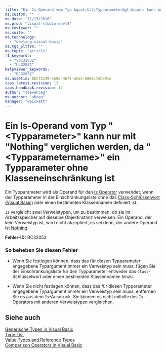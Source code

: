 ```yaml
---
title: "Ein Is-Operand vom Typ &quot;&lt;Typparameter&gt;&quot; kann nur mit &quot;Nothing&quot; verglichen werden, da &quot;&lt;Typparametername&gt;&quot; ein Typparameter ohne Klasseneinschr&#228;nkung ist | Microsoft Docs"
ms.custom: ""
ms.date: "11/17/2016"
ms.prod: "visual-studio-dev14"
ms.reviewer: ""
ms.suite: ""
ms.technology: 
  - "devlang-visual-basic"
ms.tgt_pltfrm: ""
ms.topic: "article"
f1_keywords: 
  - "vbc32052"
  - "bc32052"
helpviewer_keywords: 
  - "BC32052"
ms.assetid: 0bbf2249-eb0d-4b74-a555-8868c7ebe91d
caps.latest.revision: 12
caps.handback.revision: 12
author: "stevehoag"
ms.author: "shoag"
manager: "wpickett"
---
```

# Ein Is-Operand vom Typ &quot;&lt;Typparameter&gt;&quot; kann nur mit &quot;Nothing&quot; verglichen werden, da &quot;&lt;Typparametername&gt;&quot; ein Typparameter ohne Klasseneinschr&#228;nkung ist
Ein Typparameter wird als Operand für den [Is Operator](../../visual-basic/language-reference/operators/is-operator.md) verwendet, wenn der Typparameter in der Einschränkungsliste ohne das [Class\-Schlüsselwort \(Visual Basic\)](http://msdn.microsoft.com/de-de/0777c6e6-46bc-451b-ad70-57b49d4ef4f7) oder einen bestimmten Klassennamen definiert ist.  
  
 `Is` vergleicht zwei Verweistypen, um zu bestimmen, ob sie im Arbeitsspeicher auf dieselbe Objektinstanz verweisen. Ein Operand, der kein Verweistyp ist, wird nicht akzeptiert, es sei denn, der andere Operand ist [Nothing](../../visual-basic/language-reference/nothing.md).  
  
 **Fehler\-ID:** BC32052  
  
### So beheben Sie diesen Fehler  
  
-   Wenn Sie festlegen können, dass das für diesen Typparameter angegebene Typargument immer ein Verweistyp sein muss, fügen Sie der Einschränkungsliste für den Typparameter entweder das `Class`\-Schlüsselwort oder einen bestimmten Klassennamen hinzu.  
  
-   Wenn Sie nicht festlegen können, dass das für diesen Typparameter angegebene Typargument immer ein Verweistyp sein muss, entfernen Sie es aus dem `Is`\-Ausdruck. Sie können es nicht mithilfe des `Is`\-Operators mit anderen Verweistypen vergleichen.  
  
## Siehe auch  
 [Generische Typen in Visual Basic](../../visual-basic/programming-guide/language-features/data-types/generic-types.md)   
 [Type List](../../visual-basic/language-reference/statements/type-list.md)   
 [Value Types and Reference Types](../../visual-basic/programming-guide/language-features/data-types/value-types-and-reference-types.md)   
 [Comparison Operators in Visual Basic](../../visual-basic/programming-guide/language-features/operators-and-expressions/comparison-operators.md)